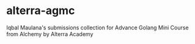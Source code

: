 # alterra-agmc

Iqbal Maulana's submissions collection for Advance Golang Mini Course from Alchemy by Alterra Academy
